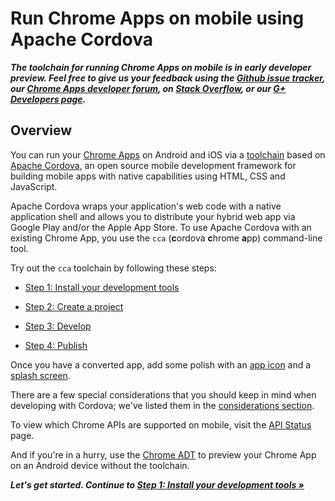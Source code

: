 # Run Chrome Apps on mobile using Apache Cordova
_**The toolchain for running Chrome Apps on mobile is in early developer preview. Feel free to give us your feedback using the [Github issue tracker](https://github.com/MobileChromeApps/mobile-chrome-apps/issues), our [Chrome Apps developer forum](http://groups.google.com/a/chromium.org/group/chromium-apps/topics), on [Stack Overflow](http://stackoverflow.com/questions/tagged/google-chrome-app), or our [G+ Developers page](https://plus.google.com/+GoogleChromeDevelopers/).**_

## Overview

You can run your [Chrome Apps](http://developer.chrome.com/apps) on Android and iOS via a [toolchain](//github.com/MobileChromeApps/mobile-chrome-apps) based on [Apache Cordova](http://cordova.apache.org), an open source mobile development framework for building mobile apps with native capabilities using HTML, CSS and JavaScript.

Apache Cordova wraps your application's web code with a native application shell and allows you to distribute your hybrid web app via Google Play and/or the Apple App Store. To use Apache Cordova with an existing Chrome App, you use the `cca` (**c**ordova **c**hrome **a**pp) command-line tool.

Try out the `cca` toolchain by following these steps:

* [Step 1: Install your development tools](docs/Installation.md)

* [Step 2: Create a project](docs/CreateProject.md)

* [Step 3: Develop](docs/Develop.md)

* [Step 4: Publish](docs/Publish.md)

Once you have a converted app, add some polish with an [app icon](docs/NextSteps.md#icons) and a [splash screen](docs/NextSteps.md#splash-screens).

There are a few special considerations that you should keep in mind when developing with Cordova; we've listed them in the [considerations section](docs/CordovaConsiderations.md).

To view which Chrome APIs are supported on mobile, visit the [API Status](docs/APIStatus.md) page.

And if you're in a hurry, use the [Chrome ADT](docs/ChromeADT.md) to preview your Chrome App on an Android device without the toolchain.

_**Let's get started. Continue to [Step 1: Install your development tools &raquo;](docs/Installation.md)**_